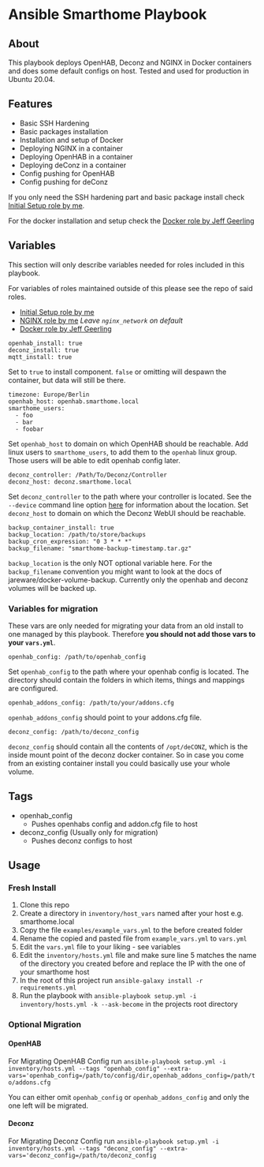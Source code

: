 # Ansible Smarthome Playbook

## About

This playbook deploys OpenHAB, Deconz and NGINX in Docker containers and does some default configs on host. 
Tested and used for production in Ubuntu 20.04.

## Features

- Basic SSH Hardening
- Basic packages installation
- Installation and setup of Docker
- Deploying NGINX in a container
- Deploying OpenHAB in a container
- Deploying deConz in a container
- Config pushing for OpenHAB
- Config pushing for deConz

If you only need the SSH hardening part and basic package install check [Initial Setup role by me](https://github.com/JCSynthTux/ansible-role-debian-initial-setup).

For the docker installation and setup check the [Docker role by Jeff Geerling](https://github.com/geerlingguy/ansible-role-docker)

## Variables
This section will only describe variables needed for roles included in this playbook.

For variables of roles maintained outside of this please see the repo of said roles.
- [Initial Setup role by me](https://github.com/JCSynthTux/ansible-role-debian-initial-setup)
- [NGINX role by me](https://github.com/geerlingguy/ansible-role-docker) *Leave ```nginx_network``` on default*
- [Docker role by Jeff Geerling](https://github.com/geerlingguy/ansible-role-docker)

```
openhab_install: true
deconz_install: true
mqtt_install: true
```
Set to ```true``` to install component. ```false``` or omitting will despawn the container, but data will still be there.

```
timezone: Europe/Berlin 
openhab_host: openhab.smarthome.local
smarthome_users:
  - foo
  - bar
  - foobar
```
Set ```openhab_host``` to domain on which OpenHAB should be reachable. Add linux users to ```smarthome_users```, to add them to the ```openhab``` linux group. Those users will be able to edit openhab config later.

```
deconz_controller: /Path/To/Deconz/Controller
deconz_host: deconz.smarthome.local
```
Set ```deconz_controller``` to the path where your controller is located. See the ```--device``` command line option [here](https://github.com/deconz-community/deconz-docker#command-line-options) for information about the location. Set ```deconz_host``` to domain on which the Deconz WebUI should be reachable.

```
backup_container_install: true
backup_location: /path/to/store/backups
backup_cron_expression: "0 3 * * *"
backup_filename: "smarthome-backup-timestamp.tar.gz"
```
```backup_location``` is the only NOT optional variable here. For the ```backup_filename``` convention you might want to look at the docs of jareware/docker-volume-backup.
Currently only the openhab and deconz volumes will be backed up.

### Variables for migration
These vars are only needed for migrating your data from an old install to one managed by this playbook. Therefore **you should not add those vars to your ```vars.yml```**.
```
openhab_config: /path/to/openhab_config
```
Set ```openhab_config``` to the path where your openhab config is located. The directory should contain the folders in which items, things and mappings are configured.
```
openhab_addons_config: /path/to/your/addons.cfg
```
```openhab_addons_config``` should point to your addons.cfg file.
```
deconz_config: /path/to/deconz_config
```
```deconz_config``` should contain all the contents of ```/opt/deCONZ```, which is the inside mount point of the deconz docker container. So in case you come from an existing container install you could basically use your whole volume. 

## Tags
- openhab_config
  - Pushes openhabs config and addon.cfg file to host
- deconz_config (Usually only for migration)
  - Pushes deconz configs to host

## Usage
### Fresh Install
1. Clone this repo
2. Create a directory in ```inventory/host_vars``` named after your host e.g. smarthome.local
3. Copy the file ```examples/example_vars.yml``` to the before created folder
4. Rename the copied and pasted file from ```example_vars.yml``` to ```vars.yml```
5. Edit the ```vars.yml``` file to your liking - see variables
6. Edit the ```inventory/hosts.yml``` file and make sure line 5 matches the name of the directory you created before and replace the IP with the one of your smarthome host
7. In the root of this project run ```ansible-galaxy install -r requirements.yml```
8. Run the playbook with ```ansible-playbook setup.yml -i inventory/hosts.yml -k --ask-become``` in the projects root directory

### Optional Migration
#### OpenHAB
For Migrating OpenHAB Config run ```ansible-playbook setup.yml -i inventory/hosts.yml --tags "openhab_config" --extra-vars='openhab_config=/path/to/config/dir,openhab_addons_config=/path/to/addons.cfg```

You can either omit ```openhab_config``` or ```openhab_addons_config``` and only the one left will be migrated.

#### Deconz
For Migrating Deconz Config run ```ansible-playbook setup.yml -i inventory/hosts.yml --tags "deconz_config" --extra-vars='deconz_config=/path/to/deconz_config```
